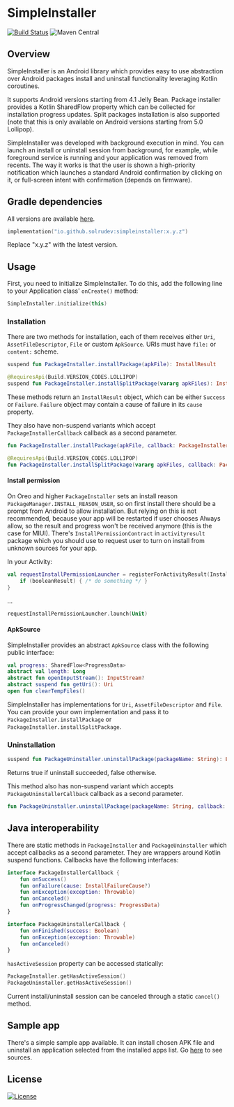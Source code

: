 # SimpleInstaller
[![Build Status](https://github.com/solrudev/SimpleInstaller/workflows/Publish/badge.svg)](https://github.com/solrudev/SimpleInstaller/actions?query=workflow%3A%22Publish%22)
![Maven Central](https://img.shields.io/maven-central/v/io.github.solrudev/simpleinstaller.svg)

## Overview
SimpleInstaller is an Android library which provides easy to use abstraction over Android packages install and uninstall functionality leveraging Kotlin coroutines.

It supports Android versions starting from 4.1 Jelly Bean. Package installer provides a Kotlin SharedFlow property which can be collected for installation progress updates. Split packages installation is also supported (note that this is only available on Android versions starting from 5.0 Lollipop).

SimpleInstaller was developed with background execution in mind. You can launch an install or uninstall session from background, for example, while foreground service is running and your application was removed from recents. The way it works is that the user is shown a high-priority notification which launches a standard Android confirmation by clicking on it, or full-screen intent with confirmation (depends on firmware).

## Gradle dependencies
All versions are available [here](https://s01.oss.sonatype.org/#nexus-search;gav~io.github.solrudev~simpleinstaller~~~).
```kotlin
implementation("io.github.solrudev:simpleinstaller:x.y.z")
```
Replace "x.y.z" with the latest version.

## Usage
First, you need to initialize SimpleInstaller. To do this, add the following line to your Application class' `onCreate()` method:
```kotlin
SimpleInstaller.initialize(this)
```

### Installation
There are two methods for installation, each of them receives either `Uri`, `AssetFileDescriptor`, `File` or custom `ApkSource`. URIs must have `file:` or `content:` scheme.
```kotlin
suspend fun PackageInstaller.installPackage(apkFile): InstallResult
```
```kotlin
@RequiresApi(Build.VERSION_CODES.LOLLIPOP)
suspend fun PackageInstaller.installSplitPackage(vararg apkFiles): InstallResult
```
These methods return an `InstallResult` object, which can be either `Success` or `Failure`. `Failure` object may contain a cause of failure in its `cause` property.

They also have non-suspend variants which accept `PackageInstallerCallback` callback as a second parameter.
```kotlin
fun PackageInstaller.installPackage(apkFile, callback: PackageInstallerCallback)
```
```kotlin
@RequiresApi(Build.VERSION_CODES.LOLLIPOP)
fun PackageInstaller.installSplitPackage(vararg apkFiles, callback: PackageInstallerCallback)
```

#### Install permission
On Oreo and higher `PackageInstaller` sets an install reason `PackageManager.INSTALL_REASON_USER`, so on first install there should be a prompt from Android to allow installation. But relying on this is not recommended, because your app will be restarted if user chooses Always allow, so the result and progress won't be received anymore (this is the case for MIUI). There's `InstallPermissionContract` in `activityresult` package which you should use to request user to turn on install from unknown sources for your app.

In your Activity:
```kotlin
val requestInstallPermissionLauncher = registerForActivityResult(InstallPermissionContract()) { booleanResult ->
    if (booleanResult) { /* do something */ }
}
```
...
```kotlin
requestInstallPermissionLauncher.launch(Unit)
```

#### ApkSource
SimpleInstaller provides an abstract `ApkSource` class with the following public interface:
```kotlin
val progress: SharedFlow<ProgressData>
abstract val length: Long
abstract fun openInputStream(): InputStream?
abstract suspend fun getUri(): Uri
open fun clearTempFiles()
```
SimpleInstaller has implementations for `Uri`, `AssetFileDescriptor` and `File`. You can provide your own implementation and pass it to `PackageInstaller.installPackage` or `PackageInstaller.installSplitPackage`.

### Uninstallation
```kotlin
suspend fun PackageUninstaller.uninstallPackage(packageName: String): Boolean
```
Returns true if uninstall succeeded, false otherwise.

This method also has non-suspend variant which accepts `PackageUninstallerCallback` callback as a second parameter.
```kotlin
fun PackageUninstaller.uninstallPackage(packageName: String, callback: PackageUninstallerCallback)
```

## Java interoperability
There are static methods in `PackageInstaller` and `PackageUninstaller` which accept callbacks as a second parameter. They are wrappers around Kotlin suspend functions. Callbacks have the following interfaces:
```kotlin
interface PackageInstallerCallback {
    fun onSuccess()
    fun onFailure(cause: InstallFailureCause?)
    fun onException(exception: Throwable)
    fun onCanceled()
    fun onProgressChanged(progress: ProgressData)
}
```
```kotlin
interface PackageUninstallerCallback {
    fun onFinished(success: Boolean)
    fun onException(exception: Throwable)
    fun onCanceled()
}
```
`hasActiveSession` property can be accessed statically:
```kotlin
PackageInstaller.getHasActiveSession()
PackageUninstaller.getHasActiveSession()
```
Current install/uninstall session can be canceled through a static `cancel()` method.

## Sample app
There's a simple sample app available. It can install chosen APK file and uninstall an application selected from the installed apps list. Go [here](https://github.com/solrudev/SimpleInstaller/tree/master/sampleapp) to see sources.

## License
[![License](https://img.shields.io/badge/License-Apache_2.0-blue.svg)](https://github.com/solrudev/SimpleInstaller/blob/master/LICENSE)